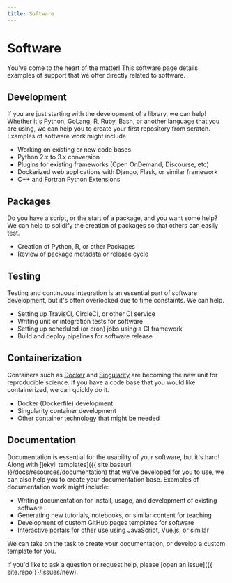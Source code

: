 ```yaml
---
title: Software
---
```


# Software

You've come to the heart of the matter! This software page details examples
of support that we offer directly related to software.

## Development

If you are just starting with the development of a library, we can help! Whether
it's Python, GoLang, R, Ruby, Bash, or another language that you are using, we
can help you to create your first repository from scratch. Examples of software
work might include:

 - Working on existing or new code bases
 - Python 2.x to 3.x conversion
 - Plugins for existing frameworks (Open OnDemand, Discourse, etc)
 - Dockerized web applications with Django, Flask, or similar framework
 - C++ and Fortran Python Extensions

## Packages

Do you have a script, or the start of a package, and you want some help? We can
help to solidify the creation of packages so that others can easily test.

 - Creation of Python, R, or other Packages
 - Review of package metadata or release cycle

## Testing

Testing and continuous integration is an essential part of software development,
but it's often overlooked due to time constaints. We can help.

 - Setting up TravisCI, CircleCI, or other CI service
 - Writing unit or integration tests for software
 - Setting up scheduled (or cron) jobs using a CI framework
 - Build and deploy pipelines for software release


## Containerization

Containers such as [Docker](https://hub.docker.com/) and 
[Singularity](https://www.sylabs.io/guides/3.0/user-guide/) are becoming the new unit
for reproducible science. If you have a code base that you would like containerized,
we can quickly do it.

 - Docker (Dockerfile) development
 - Singularity container development
 - Other container technology that might be needed

## Documentation

Documentation is essential for the usability of your software, but it's hard! 
Along with [jekyll templates]({{ site.baseurl }}/docs/resources/documentation) that we've developed for you to use,
we can also help you to create your documentation base. Examples of documentation work might include:

 - Writing documentation for install, usage, and development of existing software
 - Generating new tutorials, notebooks, or similar content for teaching
 - Development of custom GitHub pages templates for software
 - Interactive portals for other use using JavaScript, Vue.js, or similar

We can take on the task to create your documentation, or develop a custom template
for you. 

If you'd like to ask a question or request help, please [open an issue]({{ site.repo }}/issues/new).
